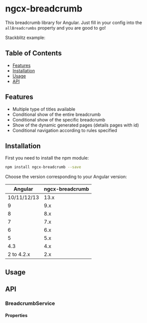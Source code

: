 # ngcx-breadcrumb

This breadcrumb library for Angular. Just fill in your config into the `allBreadcrumbs` property and you are good to go!

Stackblitz example:

## Table of Contents

* [Features](#features)
* [Installation](#installation)
* [Usage](#usage)
* [API](#api)

## Features

* Multiple type of titles available
* Conditional show of the entire breadcrumb
* Conditional show of the specific breadcrumb
* Show of the dynamic generated pages (details pages with id)
* Conditional navigation according to rules specified

## Installation

First you need to install the npm module:

```sh
npm install ngcx-breadcrumb --save
```

Choose the version corresponding to your Angular version:

 Angular       | ngcx-breadcrumb
 ------------- | -------------------
 10/11/12/13   | 13.x
 9             | 9.x
 8             | 8.x
 7             | 7.x
 6             | 6.x
 5             | 5.x
 4.3           | 4.x
 2 to 4.2.x    | 2.x

## Usage

## API

### BreadcrumbService

#### Properties
